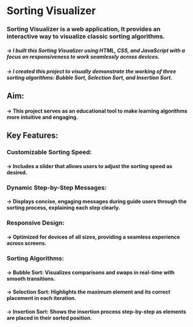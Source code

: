 # Sorting Visualizer

### Sorting Visualizer is a web application,  It provides an interactive way to visualize classic sorting algorithms.

##### -> I built this Sorting Visualizer using HTML, CSS, and JavaScript with a focus on responsiveness to work seamlessly across devices.
##### -> I created this project to visually demonstrate the working of three sorting algorithms: Bubble Sort, Selection Sort, and Insertion Sort.

## Aim: 
#### -> This project serves as an educational tool to make learning algorithms more intuitive and engaging.

## Key Features:

### Customizable Sorting Speed: 
#### -> Includes a slider that allows users to adjust the sorting speed as desired.

### Dynamic Step-by-Step Messages: 
#### -> Displays concise, engaging messages during guide users through the sorting process, explaining each step clearly.

### Responsive Design: 
#### -> Optimized for devices of all sizes, providing a seamless experience across screens.

### Sorting Algorithms:
#### -> Bubble Sort: Visualizes comparisons and swaps in real-time with smooth transitions.
#### -> Selection Sort: Highlights the maximum element and its correct placement in each iteration.
#### -> Insertion Sort: Shows the insertion process step-by-step as elements are placed in their sorted position.
